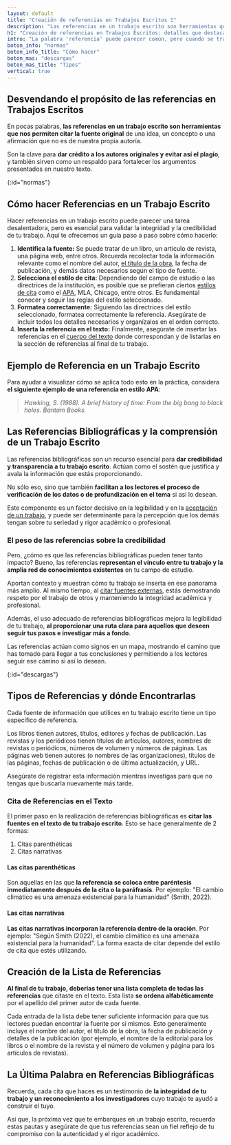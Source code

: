 ```yaml
---
layout: default
title: "Creación de referencias en Trabajos Escritos Ξ"
description: "Las referencias en un trabajo escrito son herramientas que nos permiten citar la fuente original de una idea, de un concepto o una afirmación."
h1: "Creación de referencias en Trabajos Escritos: detalles que destacan"
intro: "La palabra 'referencia' puede parecer común, pero cuando se trata de su significado en el contexto de un trabajo escrito, adquiere una importancia mayor."
boton_info: "normas"
boton_info_title: "Cómo hacer"
boton_mas: "descargas"
boton_mas_title: "Tipos"
vertical: true
---
```

## Desvendando el propósito de las referencias en Trabajos Escritos

En pocas palabras, **las referencias en un trabajo escrito son herramientas que nos permiten citar la fuente original** de una idea, un concepto o una afirmación que no es de nuestra propia autoría.

Son la clave para **dar crédito a los autores originales y evitar así el plagio**, y también sirven como un respaldo para fortalecer los argumentos presentados en nuestro texto.
<!-- Anclaje para que la barra fijada no cubra el siguiente subtítulo -->
{:id="normas"}

## Cómo hacer Referencias en un Trabajo Escrito

Hacer referencias en un trabajo escrito puede parecer una tarea desalentadora, pero es esencial para validar la integridad y la credibilidad de tu trabajo. Aquí te ofrecemos un guía paso a paso sobre cómo hacerlo:

1. **Identifica la fuente:** Se puede tratar de un libro, un artículo de revista, una página web, entre otros. Recuerda recolectar toda la información relevante como el nombre del autor, [el título de la obra]({{'titulos-trabajo-escrito'|relative_url}}), la fecha de publicación, y demás datos necesarios según el tipo de fuente.
2. **Selecciona el estilo de cita:** Dependiendo del campo de estudio o las directrices de la institución, es posible que se prefieran ciertos [estilos de cita]({{'citas-trabajo-escrito'|relative_url}}) como el [APA]({{'normas-apa'|relative_url}}), MLA, Chicago, entre otros. Es fundamental conocer y seguir las reglas del estilo seleccionado.
3. **Formatea correctamente:** Siguiendo las directrices del estilo seleccionado, formatea correctamente la referencia. Asegúrate de incluir todos los detalles necesarios y organízalos en el orden correcto.
4. **Inserta la referencia en el texto:** Finalmente, asegúrate de insertar las referencias en el [cuerpo del texto]({{'cuerpo-trabajo-escrito'|relative_url}}) donde correspondan y de listarlas en la sección de referencias al final de tu trabajo.

## Ejemplo de Referencia en un Trabajo Escrito

Para ayudar a visualizar cómo se aplica todo esto en la práctica, considera **el siguiente ejemplo de una referencia en estilo APA**:

>*Hawking, S. (1988). A brief history of time: From the big bang to black holes. Bantam Books.*

## Las Referencias Bibliográficas y la comprensión de un Trabajo Escrito

Las referencias bibliográficas son un recurso esencial para **dar credibilidad y transparencia a tu trabajo escrito**. Actúan como el sostén que justifica y avala la información que estás proporcionando.

No sólo eso, sino que también **facilitan a los lectores el proceso de verificación de los datos o de profundización en el tema** si así lo desean.

Este componente es un factor decisivo en la legibilidad y en la [aceptación de un trabajo]({{'pagina-aceptacion-trabajo-escrito'|relative_url}}), y puede ser determinante para la percepción que los demás tengan sobre tu seriedad y rigor académico o profesional.

### El peso de las referencias sobre la credibilidad

Pero, ¿cómo es que las referencias bibliográficas pueden tener tanto impacto? Bueno, las referencias **representan el vínculo entre tu trabajo y la amplia red de conocimientos existentes** en tu campo de estudio.

Aportan contexto y muestran cómo tu trabajo se inserta en ese panorama más amplio. Al mismo tiempo, al [citar fuentes externas]({{'cita-trabajo-escrito'|relative_url}}), estás demostrando respeto por el trabajo de otros y manteniendo la integridad académica y profesional.

Además, el uso adecuado de referencias bibliográficas mejora la legibilidad de tu trabajo, **al proporcionar una ruta clara para aquellos que deseen seguir tus pasos e investigar más a fondo**.

Las referencias actúan como signos en un mapa, mostrando el camino que has tomado para llegar a tus conclusiones y permitiendo a los lectores seguir ese camino si así lo desean.
<!-- Anclaje para que la barra fijada no cubra el siguiente subtítulo -->
{:id="descargas"}

## Tipos de Referencias y dónde Encontrarlas

Cada fuente de información que utilices en tu trabajo escrito tiene un tipo específico de referencia.

Los libros tienen autores, títulos, editores y fechas de publicación. Las revistas y los periódicos tienen títulos de artículos, autores, nombres de revistas o periódicos, números de volumen y números de páginas. Las páginas web tienen autores (o nombres de las organizaciones), títulos de las páginas, fechas de publicación o de última actualización, y URL.

Asegúrate de registrar esta información mientras investigas para que no tengas que buscarla nuevamente más tarde.

### Cita de Referencias en el Texto

El primer paso en la realización de referencias bibliográficas es **citar las fuentes en el texto de tu trabajo escrito**. Esto se hace generalmente de 2 formas:

1. Citas parenthéticas
2. Citas narrativas

#### Las citas parenthéticas

Son aquellas en las que **la referencia se coloca entre paréntesis inmediatamente después de la cita o la paráfrasis**. Por ejemplo: "El cambio climático es una amenaza existencial para la humanidad" (Smith, 2022).

#### Las citas narrativas

**Las citas narrativas incorporan la referencia dentro de la oración**. Por ejemplo: "Según Smith (2022), el cambio climático es una amenaza existencial para la humanidad". La forma exacta de citar depende del estilo de cita que estés utilizando.

## Creación de la Lista de Referencias

**Al final de tu trabajo, deberías tener una lista completa de todas las referencias** que citaste en el texto. Esta lista **se ordena alfabéticamente** por el apellido del primer autor de cada fuente.

Cada entrada de la lista debe tener suficiente información para que tus lectores puedan encontrar la fuente por sí mismos. Esto generalmente incluye el nombre del autor, el título de la obra, la fecha de publicación y detalles de la publicación (por ejemplo, el nombre de la editorial para los libros o el nombre de la revista y el número de volumen y página para los artículos de revistas).

## La Última Palabra en Referencias Bibliográficas

Recuerda, cada cita que haces es un testimonio de **la integridad de tu trabajo y un reconocimiento a los investigadores** cuyo trabajo te ayudó a construir el tuyo.

Así que, la próxima vez que te embarques en un trabajo escrito, recuerda estas pautas y asegúrate de que tus referencias sean un fiel reflejo de tu compromiso con la autenticidad y el rigor académico.
